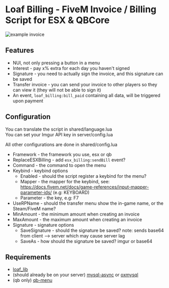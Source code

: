 # Loaf Billing - FiveM Invoice / Billing Script for ESX & QBCore
![example invoice](https://github.com/loaf-scripts/loaf_billing/blob/main/billing.png?raw=true)

## Features
* NUI, not only pressing a button in a menu
* Interest - pay x% extra for each day you haven't signed
* Signature - you need to actually sign the invoice, and this signature can be saved
* Transfer invoice - you can send your invoice to other players so they can view it (they will not be able to sign it)
* An event, `loaf_billing:bill_paid` containing all data, will be triggered upon payment

## Configuration
You can translate the script in shared/language.lua  
You can set your Imgur API key in server/config.lua

All other configurations are done in shared/config.lua
* Framework - the framework you use, esx or qb
* ReplaceESXBilling - add `esx_billing:sendBill` event?
* Command - the command to open the menu
* Keybind - keybind options
  * Enabled - should the script register a keybind for the menu?
  * Mapper - the mapper for the keybind, see: https://docs.fivem.net/docs/game-references/input-mapper-parameter-ids/ (e.g: KEYBOARD)
  * Parameter - the key, e.g: F7
* UseRPName - should the transfer menu show the in-game name, or the Steam/FiveM name?
* MinAmount - the minimum amount when creating an invoice
* MaxAmount - the maximum amount when creating an invoice
* Signature - signature options
  * SaveSignature - should the signature be saved? note: sends base64 from client --> server which may cause server lag
  * SaveAs - how should the signature be saved? imgur or base64

## Requirements
* [loaf_lib](https://github.com/loaf-scripts/loaf_lib)
* (should already be on your server) [mysql-async](https://github.com/brouznouf/fivem-mysql-async) or [oxmysql](https://github.com/overextended/oxmysql/)
* (qb only) [qb-menu](https://github.com/qbcore-framework/qb-menu)
